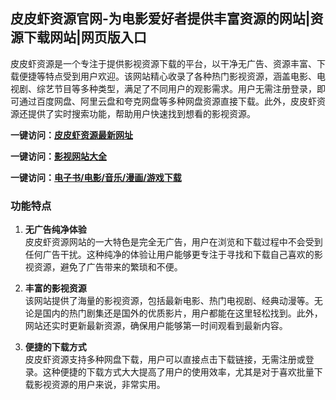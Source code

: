 <h2>皮皮虾资源官网-为电影爱好者提供丰富资源的网站|资源下载网站|网页版入口</h2>
皮皮虾资源是一个专注于提供影视资源下载的平台，以干净无广告、资源丰富、下载便捷等特点受到用户欢迎。该网站精心收录了各种热门影视资源，涵盖电影、电视剧、综艺节目等多种类型，满足了不同用户的观影需求。用户无需注册登录，即可通过百度网盘、阿里云盘和夸克网盘等多种网盘资源直接下载。此外，皮皮虾资源还提供了实时搜索功能，帮助用户快速找到想看的影视资源。


<p><strong>一键访问：</strong><a href="https://www.rymdh.com/sites/14849.html" target="_blank" ><strong>皮皮虾资源最新网址</strong></a></p>
<p><strong>一键访问：</strong><a href="https://yingshi.xxsnav.com/" target="_blank" ><strong>影视网站大全</strong></a></p>
<p><strong>一键访问：</strong><a href="https://wangpanziyuan.pages.dev/" target="_blank" ><strong>电子书/电影/音乐/漫画/游戏下载</strong></a></p>

### 功能特点
1. **无广告纯净体验**  
   皮皮虾资源网站的一大特色是完全无广告，用户在浏览和下载过程中不会受到任何广告干扰。这种纯净的体验让用户能够更专注于寻找和下载自己喜欢的影视资源，避免了广告带来的繁琐和不便。

2. **丰富的影视资源**  
   该网站提供了海量的影视资源，包括最新电影、热门电视剧、经典动漫等。无论是国内的热门剧集还是国外的优质影片，用户都能在这里轻松找到。此外，网站还实时更新最新资源，确保用户能够第一时间观看到最新内容。

3. **便捷的下载方式**  
   皮皮虾资源支持多种网盘下载，用户可以直接点击下载链接，无需注册或登录。这种便捷的下载方式大大提高了用户的使用效率，尤其是对于喜欢批量下载影视资源的用户来说，非常实用。

